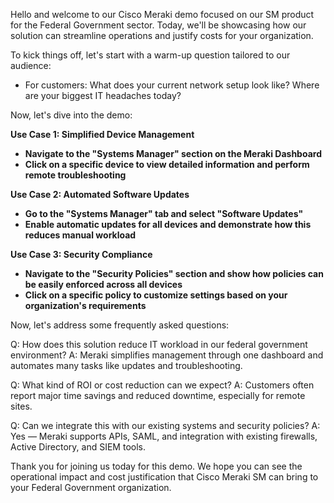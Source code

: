 Hello and welcome to our Cisco Meraki demo focused on our SM product for the Federal Government sector. Today, we'll be showcasing how our solution can streamline operations and justify costs for your organization.

To kick things off, let's start with a warm-up question tailored to our audience:
- For customers: What does your current network setup look like? Where are your biggest IT headaches today?

Now, let's dive into the demo:

**Use Case 1: Simplified Device Management**
- **Navigate to the "Systems Manager" section on the Meraki Dashboard**
- **Click on a specific device to view detailed information and perform remote troubleshooting**

**Use Case 2: Automated Software Updates**
- **Go to the "Systems Manager" tab and select "Software Updates"**
- **Enable automatic updates for all devices and demonstrate how this reduces manual workload**

**Use Case 3: Security Compliance**
- **Navigate to the "Security Policies" section and show how policies can be easily enforced across all devices**
- **Click on a specific policy to customize settings based on your organization's requirements**

Now, let's address some frequently asked questions:

Q: How does this solution reduce IT workload in our federal government environment?
A: Meraki simplifies management through one dashboard and automates many tasks like updates and troubleshooting.

Q: What kind of ROI or cost reduction can we expect?
A: Customers often report major time savings and reduced downtime, especially for remote sites.

Q: Can we integrate this with our existing systems and security policies?
A: Yes — Meraki supports APIs, SAML, and integration with existing firewalls, Active Directory, and SIEM tools.

Thank you for joining us today for this demo. We hope you can see the operational impact and cost justification that Cisco Meraki SM can bring to your Federal Government organization.